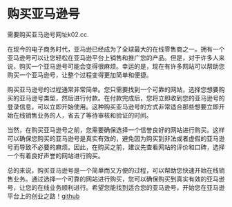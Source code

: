# 购买亚马逊号

需要购买亚马逊号网址k02.cc.

在现今的电子商务时代，亚马逊已经成为了全球最大的在线零售商之一。拥有一个亚马逊号可以让您轻松在亚马逊平台上销售和推广您的产品。但是，对于许多人来说，购买一个亚马逊号可能会变得很麻烦。幸运的是，现在有许多网站可以帮助您购买一个亚马逊号，让整个过程变得更加简单和便捷。

购买亚马逊号的过程通常非常简单。您只需要找到一个可靠的网站，选择您想要购买的亚马逊号类型，然后进行付款。在付款完成后，您将立即收到您的亚马逊号的登录信息，可以立即开始使用。这种购买亚马逊号的方式非常适合那些想要立即开始在线销售业务的人，省去了等待审核和验证的时间。

当然，在购买亚马逊号之前，您需要确保选择一个信誉良好的网站进行购买。这样可以确保您购买的亚马逊号是真实有效的，避免因为购买到非法或者虚假的亚马逊号而导致不必要的麻烦。因此，在购买之前，建议先查看网站的评价和口碑，选择一个有着良好声誉的网站进行购买。

总的来说，购买亚马逊号是一个简单而又方便的过程，可以帮助您快速开始在线销售业务。通过选择一个可靠的网站进行购买，您可以确保购买到真实有效的亚马逊号，让您的在线业务顺利进行。希望您能找到适合您的亚马逊号，开始您在亚马逊平台上的创业之路！[github](https://github.com)